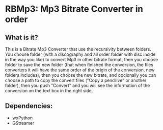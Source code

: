 # RBMp3: Mp3 Bitrate Converter in order
## What is it?
This is a Bitrate Mp3 Converter that use the recursivity between folders. You choose folder (with a discography and all order folder with disc inside in the way you like) to convert Mp3 in other bitrate format, then you choose folder to save the new folder (that when finished the conversion, the files converters it will have the same order of the origin of the conversion, new folders includes), then you choose the new bitrate, and opcionally you can choose a path to copy the convert files ("Copy a pendrive" or another folder), then you push "Convert" and you will see the information of the conversion on the text box in the right side.

## Dependencies:
- wxPython
- GStreamer
